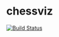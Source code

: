 # chessviz
[![Build Status](https://travis-ci.org/GEORGE0051/chessviz.svg?branch=master)](https://travis-ci.org/GEORGE0051/chessviz)
